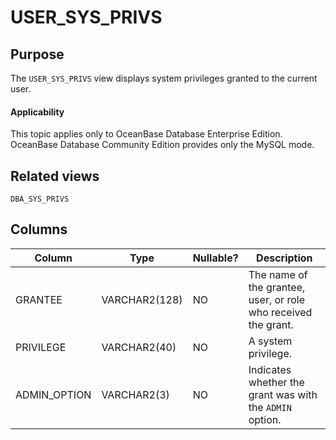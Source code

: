 USER_SYS_PRIVS
===================================

Purpose
-----------

The `USER_SYS_PRIVS` view displays system privileges granted to the current user.

  <main id="notice" >
    <h4>Applicability</h4>
    <p>This topic applies only to OceanBase Database Enterprise Edition. OceanBase Database Community Edition provides only the MySQL mode. </p>
  </main>

Related views
-------------

`DBA_SYS_PRIVS`

Columns
-------------

| **Column** | **Type** | **Nullable?** | **Description** |
|--------------|---------------|----------------|------------------|
| GRANTEE | VARCHAR2(128) | NO | The name of the grantee, user, or role who received the grant. |
| PRIVILEGE | VARCHAR2(40) | NO | A system privilege. |
| ADMIN_OPTION | VARCHAR2(3) | NO | Indicates whether the grant was with the `ADMIN` option. |
